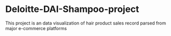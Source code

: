 # Deloitte-DAI-Shampoo-project
This project is an data visualization of hair product sales record parsed from major e-commerce platforms
